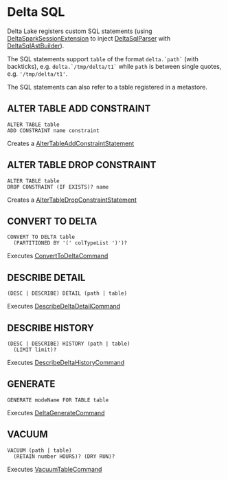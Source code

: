 # Delta SQL

Delta Lake registers custom SQL statements (using [DeltaSparkSessionExtension](../DeltaSparkSessionExtension.md) to inject [DeltaSqlParser](DeltaSqlParser.md) with [DeltaSqlAstBuilder](DeltaSqlAstBuilder.md)).

The SQL statements support `table` of the format `` delta.`path` `` (with backticks), e.g. `` delta.`/tmp/delta/t1` `` while `path` is between single quotes, e.g. `'/tmp/delta/t1'`.

The SQL statements can also refer to a table registered in a metastore.

## <span id="ALTER-TABLE-ADD-CONSTRAINT"> ALTER TABLE ADD CONSTRAINT

```text
ALTER TABLE table
ADD CONSTRAINT name constraint
```

Creates a [AlterTableAddConstraintStatement](../constraints/AlterTableAddConstraintStatement.md)

## <span id="ALTER-TABLE-DROP-CONSTRAINT"> ALTER TABLE DROP CONSTRAINT

```text
ALTER TABLE table
DROP CONSTRAINT (IF EXISTS)? name
```

Creates a [AlterTableDropConstraintStatement](../constraints/AlterTableDropConstraintStatement.md)

## <span id="CONVERT-TO-DELTA"> CONVERT TO DELTA

```text
CONVERT TO DELTA table
  (PARTITIONED BY '(' colTypeList ')')?
```

Executes [ConvertToDeltaCommand](../commands/convert/ConvertToDeltaCommand.md)

## <span id="DESCRIBE-DETAIL"> DESCRIBE DETAIL

```text
(DESC | DESCRIBE) DETAIL (path | table)
```

Executes [DescribeDeltaDetailCommand](../commands/describe-detail/DescribeDeltaDetailCommand.md)

## <span id="DESCRIBE-HISTORY"> DESCRIBE HISTORY

```text
(DESC | DESCRIBE) HISTORY (path | table)
  (LIMIT limit)?
```

Executes [DescribeDeltaHistoryCommand](../commands/describe-history/DescribeDeltaHistoryCommand.md)

## <span id="GENERATE"> GENERATE

```text
GENERATE modeName FOR TABLE table
```

Executes [DeltaGenerateCommand](../commands/generate/DeltaGenerateCommand.md)

## <span id="VACUUM"> VACUUM

```text
VACUUM (path | table)
  (RETAIN number HOURS)? (DRY RUN)?
```

Executes [VacuumTableCommand](../commands/vacuum/VacuumTableCommand.md)

